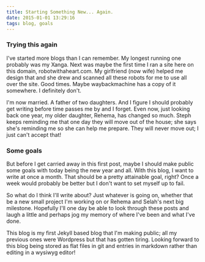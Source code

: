 ```yaml
---
title: Starting Something New... Again.
date: 2015-01-01 13:29:16
tags: blog, goals
---
```

### Trying this again
I've started more blogs than I can remember. My longest running one probably was my Xanga. Next was maybe the first time I ran a site here on this domain, robotwithaheart.com. My girlfriend (now wife) helped me design that and she drew and scanned all these robots for me to use all over the site. Good times. Maybe waybackmachine has a copy of it somewhere. I definitely don't.

I'm now married. A father of two daughters. And I figure I should probably get writing before time passes me by and I forget. Even now, just looking back one year, my older daughter, Rehema, has changed so much. Steph keeps reminding me that one day they will move out of the house; she says she's reminding me so she can help me prepare. They will never move out; I just can't accept that! 

### Some goals
But before I get carried away in this first post, maybe I should make public some goals with today being the new year and all. With this blog, I want to write at once a month. That should be a pretty attainable goal, right? Once a week would probably be better but I don't want to set myself up to fail.

So what do I think I'll write about? Just whatever is going on, whether that be a new small project I'm working on or Rehema and Selah's next big milestone. Hopefully I'll one day be able to look through these posts and laugh a little and perhaps jog my memory of where I've been and what I've done. 

This blog is my first Jekyll based blog that I'm making public; all my previous ones were Wordpress but that has gotten tiring. Looking forward to this blog being stored as flat files in git and entries in markdown rather than editing in a wysiwyg editor!

